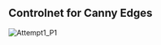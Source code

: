 ## Controlnet for Canny Edges
![Attempt1_P1](https://github.com/anilbhatt1/Deep_Learning_EVA8_Phase1/blob/master/Controlnet_canny/images/P1.png)
